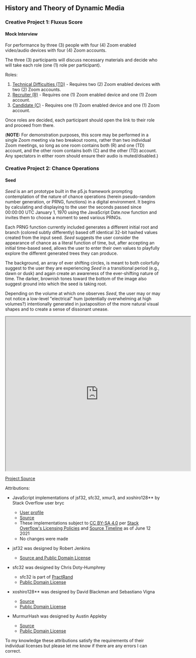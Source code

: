## History and Theory of Dynamic Media

### Creative Project 1: Fluxus Score

#### Mock Interview

For performance by three (3) people with four (4) Zoom enabled video/audio devices with four (4) Zoom accounts.

The three (3) participants will discuss necessary materials and decide who will take each role (one (1) role per participant).

Roles:
1. [Technical Difficulties (TD)](./technical_difficulties.html) - Requires two (2) Zoom enabled devices with two (2) Zoom accounts.
2. [Recruiter (R)](./recruiter.html) - Requires one (1) Zoom enabled device and one (1) Zoom account.
3. [Candidate (C)](./candidate.html) - Requires one (1) Zoom enabled device and one (1) Zoom account.

Once roles are decided, each participant should open the link to their role and proceed from there.

(**NOTE:** For demonstration purposes, this score may be performed in a single Zoom meeting via two breakout rooms, rather than two individual Zoom meetings, so long as one room contains both (R) and one (TD) account, and the other room contains both (C) and the other (TD) account. Any spectators in either room should ensure their audio is muted/disabled.)

### Creative Project 2: Chance Operations

#### Seed

_Seed_ is an art prototype built in the p5.js framework prompting contemplation of the nature of chance operations (herein pseudo-random number generation, or PRNG, functions) in a digital environment. It begins by calculating and displaying to the user the seconds passed since 00:00:00 UTC January 1, 1970 using the JavaScript Date.now function and invites them to choose a moment to seed various PRNGs.

Each PRNG function currently included generates a different initial root and branch (colored subtly differently) based off identical 32-bit hashed values created from the input seed. _Seed_ suggests the user consider the appearance of chance as a literal function of time, but, after accepting an initial time-based seed, allows the user to enter their own values to playfully explore the different generated trees they can produce.

The background, an array of ever shifting circles, is meant to both colorfully suggest to the user they are experiencing _Seed_ in a transitional period (e.g., dawn or dusk) and again create an awareness of the ever-shifting nature of time. The darker, brownish tones toward the bottom of the image also suggest ground into which the seed is taking root.

Depending on the volume at which one observes _Seed_, the user may or may not notice a low-level "electrical" hum (potentially overwhelming at high volumes?) intentionally generated in juxtaposition of the more natural visual shapes and to create a sense of dissonant unease.

<iframe src="https://thatwhichis.github.io/history-and-theory-of-dynamic-media/cp2_chance-operations/" width="600" height="500"></iframe>

[Project Source](https://github.com/thatwhichis/history-and-theory-of-dynamic-media/tree/gh-pages/cp2_chance-operations)

Attributions:

- JavaScript implementations of jsf32, sfc32, xmur3, and xoshiro128** by Stack Overflow user bryc
  - [User profile](https://stackoverflow.com/users/815680/bryc)
  - [Source](https://stackoverflow.com/questions/521295/seeding-the-random-number-generator-in-javascript/47593316#47593316)
  - These implementations subject to [CC BY-SA 4.0](https://creativecommons.org/licenses/by-sa/4.0/) per [Stack Overflow's Licensing Policies](https://stackoverflow.com/help/licensing) and [Source Timeline](https://stackoverflow.com/posts/47593316/timeline) as of June 12 2021
  - No changes were made

- jsf32 was designed by Robert Jenkins
  - [Source and Public Domain License](http://burtleburtle.net/bob/rand/smallprng.html)

- sfc32 was designed by Chris Doty-Humphrey
  - sfc32 is part of [PractRand](http://pracrand.sourceforge.net/)
  - [Public Domain License](http://pracrand.sourceforge.net/license.txt)

- xoshiro128** was designed by David Blackman and Sebastiano Vigna
  - [Source](https://prng.di.unimi.it/xoshiro128starstar.c)
  - [Public Domain License](https://creativecommons.org/publicdomain/zero/1.0/)

- MurmurHash was designed by Austin Appleby
  - [Source](https://github.com/aappleby/smhasher/tree/master/src)
  - [Public Domain License](https://github.com/aappleby/smhasher)

To my knowledge these attributions satisfy the requirements of their individual licenses but please let me know if there are any errors I can correct.